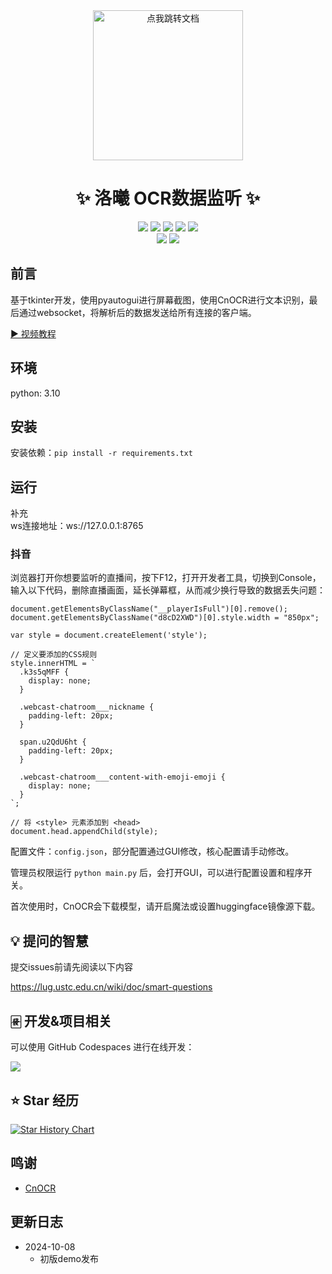 <div align="center">
  <a href="#">
    <img src="https://raw.githubusercontent.com/LuoXi-Project/LX_Project_Template/refs/heads/main/ui/logo.png" width="240" height="240" alt="点我跳转文档">
  </a>
</div>

<div align="center">

# ✨ 洛曦 OCR数据监听  ✨

[![][python]][python]
[![][github-release-shield]][github-release-link]
[![][github-stars-shield]][github-stars-link]
[![][github-forks-shield]][github-forks-link]
[![][github-issues-shield]][github-issues-link]  
[![][github-contributors-shield]][github-contributors-link]
[![][github-license-shield]][github-license-link]

</div>

## 前言

基于tkinter开发，使用pyautogui进行屏幕截图，使用CnOCR进行文本识别，最后通过websocket，将解析后的数据发送给所有连接的客户端。

<a href="https://www.bilibili.com/video/BV1pB2NYLEoy" target="_blank">▶︎ 视频教程</span></a>

## 环境

python: 3.10  

## 安装

安装依赖：`pip install -r requirements.txt`  

## 运行

补充  
ws连接地址：ws://127.0.0.1:8765  

### 抖音

浏览器打开你想要监听的直播间，按下F12，打开开发者工具，切换到Console，输入以下代码，删除直播画面，延长弹幕框，从而减少换行导致的数据丢失问题：
```
document.getElementsByClassName("__playerIsFull")[0].remove();
document.getElementsByClassName("d8cD2XWD")[0].style.width = "850px";

var style = document.createElement('style');

// 定义要添加的CSS规则
style.innerHTML = `
  .k3s5qMFF {
    display: none;
  }

  .webcast-chatroom___nickname {
    padding-left: 20px;
  }
  
  span.u2QdU6ht {
    padding-left: 20px;
  }

  .webcast-chatroom___content-with-emoji-emoji {
    display: none;
  }
`;

// 将 <style> 元素添加到 <head>
document.head.appendChild(style);
```

配置文件：`config.json`，部分配置通过GUI修改，核心配置请手动修改。  

管理员权限运行 `python main.py` 后，会打开GUI，可以进行配置设置和程序开关。  

首次使用时，CnOCR会下载模型，请开启魔法或设置huggingface镜像源下载。  

## 💡 提问的智慧

提交issues前请先阅读以下内容

https://lug.ustc.edu.cn/wiki/doc/smart-questions

## 🀅 开发&项目相关

可以使用 GitHub Codespaces 进行在线开发：

[![][github-codespace-shield]][github-codespace-link]  


## ⭐️ Star 经历

[![Star History Chart](https://api.star-history.com/svg?repos=Ikaros-521/ocr_data_monitor&type=Date)](https://star-history.com/#Ikaros-521/ocr_data_monitor&Date)



## 鸣谢

- [CnOCR](https://github.com/breezedeus/CnOCR)

## 更新日志

- 2024-10-08
    - 初版demo发布


[python]: https://img.shields.io/badge/python-3.10+-blue.svg?labelColor=black
[back-to-top]: https://img.shields.io/badge/-BACK_TO_TOP-black?style=flat-square
[github-action-release-link]: https://github.com/actions/workflows/Ikaros-521/ocr_data_monitor/release.yml
[github-action-release-shield]: https://img.shields.io/github/actions/workflow/status/Ikaros-521/ocr_data_monitor/release.yml?label=release&labelColor=black&logo=githubactions&logoColor=white&style=flat-square
[github-action-test-link]: https://github.com/actions/workflows/Ikaros-521/ocr_data_monitor/test.yml
[github-action-test-shield]: https://img.shields.io/github/actions/workflow/status/Ikaros-521/ocr_data_monitor/test.yml?label=test&labelColor=black&logo=githubactions&logoColor=white&style=flat-square
[github-codespace-link]: https://codespaces.new/Ikaros-521/ocr_data_monitor
[github-codespace-shield]: https://github.com/codespaces/badge.svg
[github-contributors-link]: https://github.com/Ikaros-521/ocr_data_monitor/graphs/contributors
[github-contributors-shield]: https://img.shields.io/github/contributors/Ikaros-521/ocr_data_monitor?color=c4f042&labelColor=black&style=flat-square
[github-forks-link]: https://github.com/Ikaros-521/ocr_data_monitor/network/members
[github-forks-shield]: https://img.shields.io/github/forks/Ikaros-521/ocr_data_monitor?color=8ae8ff&labelColor=black&style=flat-square
[github-issues-link]: https://github.com/Ikaros-521/ocr_data_monitor/issues
[github-issues-shield]: https://img.shields.io/github/issues/Ikaros-521/ocr_data_monitor?color=ff80eb&labelColor=black&style=flat-square
[github-license-link]: https://github.com/Ikaros-521/ocr_data_monitor/blob/main/LICENSE
[github-license-shield]: https://img.shields.io/github/license/Ikaros-521/ocr_data_monitor?color=white&labelColor=black&style=flat-square
[github-release-link]: https://github.com/Ikaros-521/ocr_data_monitor/releases
[github-release-shield]: https://img.shields.io/github/v/release/Ikaros-521/ocr_data_monitor?color=369eff&labelColor=black&logo=github&style=flat-square
[github-releasedate-link]: https://github.com/Ikaros-521/ocr_data_monitor/releases
[github-releasedate-shield]: https://img.shields.io/github/release-date/Ikaros-521/ocr_data_monitor?labelColor=black&style=flat-square
[github-stars-link]: https://github.com/Ikaros-521/ocr_data_monitor/network/stargazers
[github-stars-shield]: https://img.shields.io/github/stars/Ikaros-521/ocr_data_monitor?color=ffcb47&labelColor=black&style=flat-square
[pr-welcome-link]: https://github.com/Ikaros-521/ocr_data_monitor/pulls
[pr-welcome-shield]: https://img.shields.io/badge/%F0%9F%A4%AF%20PR%20WELCOME-%E2%86%92-ffcb47?labelColor=black&style=for-the-badge
[profile-link]: https://github.com/Ikaros-521

